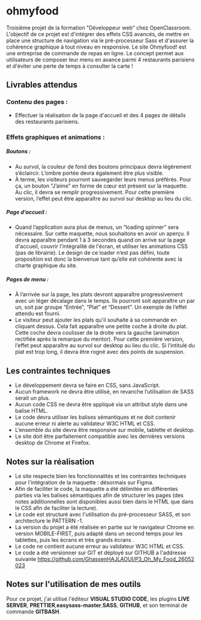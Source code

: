 # ohmyfood
Troisième projet de la formation "Développeur web" chez OpenClassroom. L'objectif de ce projet est d'intégrer des effets CSS avancés, de mettre en place une structure de navigation via le pré-processeur Sass et d'assurer la cohérence graphique à tout niveau en responsive.
Le site  Ohmyfood! est une entreprise de commande de repas en ligne. Le concept permet aux utilisateurs de composer leur menu en avance parmi 4 restaurants parisiens et d'éviter une perte de temps à consulter la carte !

## Livrables attendus

### Contenu des pages :

- Effectuer la réalisation de la page d'accueil et des 4 pages de détails des restaurants parisiens.
 
### Effets graphiques et animations :

##### Boutons :

- Au survol, la couleur de fond des boutons principaux devra légèrement s’éclaircir. L’ombre portée devra également être plus visible. 
- À terme, les visiteurs pourront sauvegarder leurs menus préférés. Pour ça, un bouton "J’aime" en forme de cœur est présent sur la maquette. Au clic, il devra se remplir progressivement. Pour cette première version, l’effet peut être apparaître au survol sur desktop au lieu du clic. 

##### Page d’accueil :

- Quand l’application aura plus de menus, un “loading spinner” sera nécessaire. Sur cette maquette, nous souhaitons en avoir un aperçu. Il devra apparaître pendant 1 à 3 secondes quand on arrive sur la page d'accueil, couvrir l'intégralité de l'écran, et utiliser les animations CSS (pas de librairie). Le design de ce loader n’est pas défini, toute proposition est donc la bienvenue tant qu’elle est cohérente avec la charte graphique du site.
 
##### Pages de menu :

- À l’arrivée sur la page, les plats devront apparaître progressivement avec un léger décalage dans le temps. Ils pourront soit apparaître un par un, soit par groupe “Entrée”, “Plat” et “Dessert”. Un exemple de l’effet attendu est fourni.
- Le visiteur peut ajouter les plats qu'il souhaite à sa commande en cliquant dessus. Cela fait apparaître une petite coche à droite du plat. Cette coche devra coulisser de la droite vers la gauche (animation rectifiée après la remarque du mentor). Pour cette première version, l’effet peut apparaître au survol sur desktop au lieu du clic. Si l’intitulé du plat est trop long, il devra être rogné avec des points de suspension.

## Les contraintes techniques

- Le développement devra se faire en CSS, sans JavaScript.
- Aucun framework ne devra être utilisé, en revanche l’utilisation de SASS serait un plus. 
- Aucun code CSS ne devra être appliqué via un attribut style dans une balise HTML. 
- Le code devra utiliser les balises sémantiques et ne doit contenir aucune erreur ni alerte au validateur W3C HTML et CSS.
- L’ensemble du site devra être responsive sur mobile, tablette et desktop. 
- Le site doit être parfaitement compatible avec les dernières versions desktop de Chrome et Firefox. 

## Notes sur la réalisation

- Le site respecte bien les fonctionnalités et les contraintes techniques pour l'intégration de la maquette : désormais sur Figma.
- Afin de faciliter le code, la maquette a été délimitée en différentes parties via les balises sémantiques afin de structurer les pages (des notes additionnelles sont disponibles aussi bien dans le HTML que dans le CSS afin de faciliter la lecture).
- Le code est structuré avec l'utilisation du pré-processeur SASS, et son architecture le PATTERN -1.
- La version du projet a été réalisée en partie sur le navigateur Chrome en version MOBILE-FIRST, puis adapté dans un second temps pour les tablettes, puis les écrans et très grands écrans .
- Le code ne contient aucune erreur au validateur W3C HTML et CSS.
- Le code a été versionner sur GIT et déployé sur GITHUB a l'addresse suivante https://github.com/GhassenHAJLAOUI/P3_Oh_My_Food_26052023 

## Notes sur l'utilisation de mes outils

Pour ce projet, j'ai utilisé l'éditeur **VISUAL STUDIO CODE**, les plugins **LIVE SERVER**, **PRETTIER**,**easysass-master**,**SASS**, **GITHUB**, et son terminal de commande **GITBASH**.
